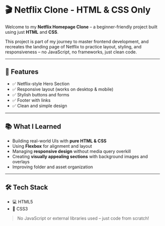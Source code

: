 # 🎬 Netflix Clone - HTML & CSS Only

Welcome to my **Netflix Homepage Clone** – a beginner-friendly project built using just **HTML** and **CSS**.

This project is part of my journey to master frontend development, and recreates the landing page of Netflix to practice layout, styling, and responsiveness – no JavaScript, no frameworks, just clean code.

---

## 🌟 Features

- ✅ Netflix-style Hero Section
- ✅ Responsive layout (works on desktop & mobile)
- ✅ Stylish buttons and forms
- ✅ Footer with links
- ✅ Clean and simple design

---

## 📚 What I Learned

- Building real-world UIs with **pure HTML & CSS**
- Using **Flexbox** for alignment and layout
- Managing **responsive design** without media query overkill
- Creating **visually appealing sections** with background images and overlays
- Improving folder and asset organization

---

## 🛠 Tech Stack

- 💻 HTML5  
- 🎨 CSS3  
> No JavaScript or external libraries used – just code from scratch!


